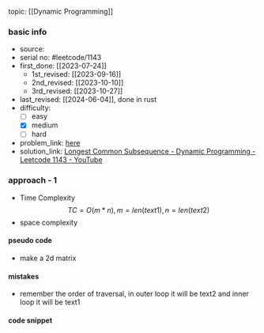 topic: [[Dynamic Programming]]

### basic info
- source: 
- serial no: #leetcode/1143 
- first_done: [[2023-07-24]]
	- 1st_revised: [[2023-09-16]]
	- 2nd_revised: [[2023-10-10]]
	- 3rd_revised: [[2023-10-27]]
- last_revised: [[2024-06-04]], done in rust
- difficulty:
	- [ ] easy
	- [x] medium
	- [ ] hard
- problem_link: [here](https://leetcode.com/problems/longest-common-subsequence/description/)
- solution_link: [Longest Common Subsequence - Dynamic Programming - Leetcode 1143 - YouTube](https://www.youtube.com/watch?v=Ua0GhsJSlWM)

### approach - 1
- Time Complexity $$TC = O(m*n), m=len(text1), n=len(text2)$$
- space complexity

#### pseudo code
- make a 2d matrix

#### mistakes
- remember the order of traversal, in outer loop it will be text2 and inner loop it will be text1
#### code snippet
```python

```